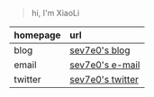 > hi, I'm XiaoLi


| homepage | url 
| :---     | :---- 
| blog     | [sev7e0's blog](https://www.sev7e0.site)
| email    | [sev7e0's e-mail](mail://sev7e0@gmail.com)
| twitter  | [sev7e0's twitter](https://www.twitter.com/li_jiaq)